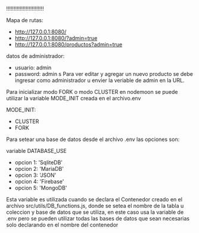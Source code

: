 !!!!!!!!!!!!!!!!!!!!!!!!!

Mapa de rutas:

- http://127.0.0.1:8080/
- http://127.0.0.1:8080/?admin=true
- http://127.0.0.1:8080/productos?admin=true

datos de administrador:
- usuario: admin
- password: admin
s
Para ver editar y agregar un nuevo producto se debe ingresar como administrador u envier la veriable de admin en la URL.


Para inicializar modo FORK o modo CLUSTER en nodemoon se puede utilizar la variable MODE_INIT creada en el archivo.env

MODE_INIT:
 - CLUSTER
 - FORK



Para setear una base de datos desde el archivo .env las opciones son:

variable DATABASE_USE 
-    opcion 1: 'SqliteDB'
-    opcion 2: 'MariaDB'
-    opcion 3: 'JSON'
-    opcion 4: 'Firebase'
-    opcion 5: 'MongoDB'


Esta variable es utilizada cuando se declara el Contenedor
creado en el archivo src/utils/DB_functions.js, donde se setea el nombre de la tabla u 
coleccion y base de datos que se utiliza, en este caso usa la variable de .env
pero se pueden utilizar todas las bases de datos que sean necesarias solo declarando en el nombre del contenedor






